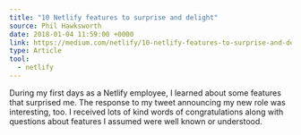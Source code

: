 ```yaml
---
title: "10 Netlify features to surprise and delight"
source: Phil Hawksworth
date: 2018-01-04 11:59:00 +0000
link: https://medium.com/netlify/10-netlify-features-to-surprise-and-delight-225e846b7b21
type: Article
tool:
  - netlify
---
```

During my first days as a Netlify employee, I learned about some features that surprised me. The response to my tweet announcing my new role was interesting, too. I received lots of kind words of congratulations along with questions about features I assumed were well known or understood.





